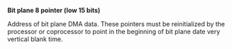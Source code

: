 **Bit plane 8 pointer (low 15 bits)**

Address of bit plane DMA data. These pointers must be reinitialized by the processor or coprocessor to point in the beginning of bit plane date very vertical blank time.

